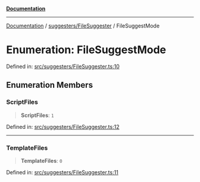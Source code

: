 [**Documentation**](../../../README.md)

***

[Documentation](../../../README.md) / [suggesters/FileSuggester](../README.md) / FileSuggestMode

# Enumeration: FileSuggestMode

Defined in: [src/suggesters/FileSuggester.ts:10](https://github.com/Christian-Me/folder-to-tags-plugin/blob/bf42295620335492a0928fbbe8ccca5ae986f975/src/suggesters/FileSuggester.ts#L10)

## Enumeration Members

### ScriptFiles

> **ScriptFiles**: `1`

Defined in: [src/suggesters/FileSuggester.ts:12](https://github.com/Christian-Me/folder-to-tags-plugin/blob/bf42295620335492a0928fbbe8ccca5ae986f975/src/suggesters/FileSuggester.ts#L12)

***

### TemplateFiles

> **TemplateFiles**: `0`

Defined in: [src/suggesters/FileSuggester.ts:11](https://github.com/Christian-Me/folder-to-tags-plugin/blob/bf42295620335492a0928fbbe8ccca5ae986f975/src/suggesters/FileSuggester.ts#L11)

